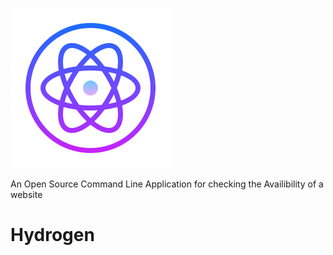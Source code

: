  ![Screenshot](hydrogen2.png)

An Open Source Command Line Application for checking the Availibility of a website
<p align="center">
  <h1> Hydrogen</h1><br>
 
</p>
